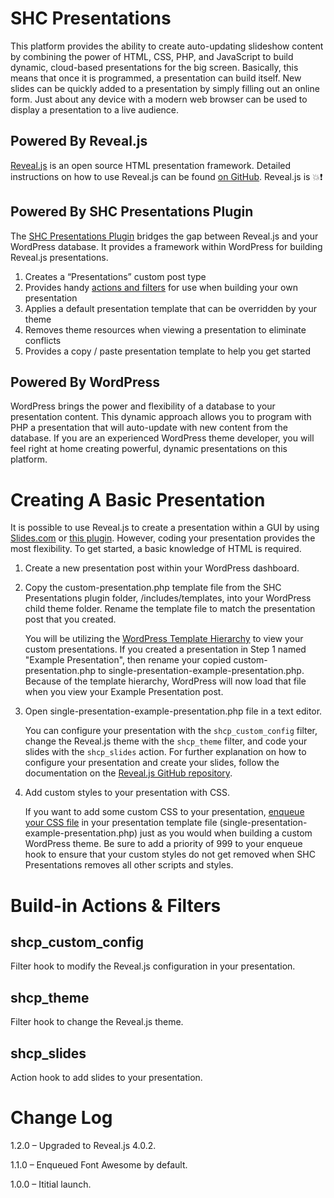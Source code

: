 # SHC Presentations

This platform provides the ability to create auto-updating slideshow content by combining the power of HTML, CSS, PHP, and JavaScript to build dynamic, cloud-based presentations for the big screen. Basically, this means that once it is programmed, a presentation can build itself. New slides can be quickly added to a presentation by simply filling out an online form. Just about any device with a modern web browser can be used to display a presentation to a live audience.

## Powered By Reveal.js
[Reveal.js](https://revealjs.com/#/) is an open source HTML presentation framework. Detailed instructions on how to use Reveal.js can be found [on GitHub](https://github.com/hakimel/reveal.js). Reveal.js is 💥❗

## Powered By SHC Presentations Plugin
The [SHC Presentations Plugin](https://github.com/danbru1989/shc-presentations) bridges the gap between Reveal.js and your WordPress database. It provides a framework within WordPress for building Reveal.js presentations.
1. Creates a “Presentations” custom post type
2. Provides handy [actions and filters](https://developer.wordpress.org/plugins/hooks/) for use when building your own presentation
3. Applies a default presentation template that can be overridden by your theme
4. Removes theme resources when viewing a presentation to eliminate conflicts
5. Provides a copy / paste presentation template to help you get started

## Powered By WordPress
WordPress brings the power and flexibility of a database to your presentation content. This dynamic approach allows you to program with PHP a presentation that will auto-update with new content from the database. If you are an experienced WordPress theme developer, you will feel right at home creating powerful, dynamic presentations on this platform.

# Creating A Basic Presentation

It is possible to use Reveal.js to create a presentation within a GUI by using [Slides.com](https://slides.com/) or [this plugin](https://wordpress.org/plugins/slide/). However, coding your presentation provides the most flexibility. To get started, a basic knowledge of HTML is required.

1. Create a new presentation post within your WordPress dashboard.

2. Copy the custom-presentation.php template file from the SHC Presentations plugin folder, /includes/templates, into your WordPress child theme folder. Rename the template file to match the presentation post that you created.

   You will be utilizing the [WordPress Template Hierarchy](https://developer.wordpress.org/themes/basics/template-hierarchy/) to view your custom presentations. If you created a presentation in Step 1 named "Example Presentation", then rename your copied custom-presentation.php to single-presentation-example-presentation.php. Because of the template hierarchy, WordPress will now load that file when you view your Example Presentation post.

3. Open single-presentation-example-presentation.php file in a text editor.

   You can configure your presentation with the `shcp_custom_config` filter, change the Reveal.js theme with the `shcp_theme` filter, and code your slides with the `shcp_slides` action. For further explanation on how to configure your presentation and create your slides, follow the documentation on the [Reveal.js GitHub repository](https://github.com/hakimel/reveal.js).

4. Add custom styles to your presentation with CSS.

   If you want to add some custom CSS to your presentation, [enqueue your CSS file](https://developer.wordpress.org/reference/hooks/wp_enqueue_scripts/) in your presentation template file (single-presentation-example-presentation.php) just as you would when building a custom WordPress theme. Be sure to add a priority of 999 to your enqueue hook to ensure that your custom styles do not get removed when SHC Presentations removes all other scripts and styles.

# Build-in Actions & Filters

## shcp_custom_config
Filter hook to modify the Reveal.js configuration in your presentation.

## shcp_theme
Filter hook to change the Reveal.js theme.

## shcp_slides
Action hook to add slides to your presentation.

# Change Log
1.2.0 – Upgraded to Reveal.js 4.0.2.

1.1.0 – Enqueued Font Awesome by default.

1.0.0 – Ititial launch.

